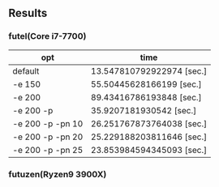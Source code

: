 

## Results
### futel(Core i7-7700)

|opt|time|
|----|----|
|default|13.547810792922974 [sec.]|
|-e 150|55.50445628166199 [sec.]|
|-e 200|89.43416786193848 [sec.]|
|-e 200 -p|35.9207181930542 [sec.]|
|-e 200 -p -pn 10|26.251767873764038 [sec.]|
|-e 200 -p -pn 20|25.229188203811646 [sec.]|
|-e 200 -p -pn 25|23.853984594345093 [sec.]|



### futuzen(Ryzen9 3900X)
